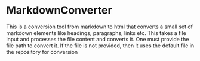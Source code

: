 # MarkdownConverter

This is a conversion tool from markdown to html that converts a small set of markdown elements like headings, paragraphs, links etc. This takes a file input and processes the file content and converts it. One must provide the file path to convert it. If the file is not provided, then it uses the default file in the repository for conversion
